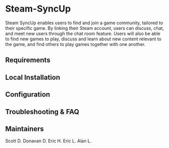 # Steam-SyncUp
Steam SyncUp enables users to find and join a game community, tailored to their specific game. By linking their Steam account, users can discuss, chat, and meet new users through the chat room feature. Users will also be able to find new games to play, discuss and learn about new content relevant to the game, and find others to play games together with one another.

## Requirements

## Local Installation

## Configuration

## Troubleshooting & FAQ

## Maintainers
Scott D.
Donavan D.
Eric H.
Eric L.
Alan L.
